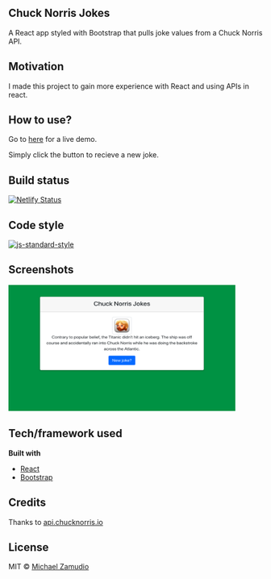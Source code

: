 ## Chuck Norris Jokes
A React app styled with Bootstrap that pulls joke values from a Chuck Norris API.


## Motivation
I made this project to gain more experience with React and using APIs in react.

## How to use?
Go to [here](https://chuck-norris-jokes-react.netlify.app) for a live demo.

Simply click the button to recieve a new joke.

## Build status
[![Netlify Status](https://api.netlify.com/api/v1/badges/c55c4e77-8409-42fa-8c32-9a9815770596/deploy-status)](https://app.netlify.com/sites/chuck-norris-jokes-react/deploys)

## Code style
[![js-standard-style](https://img.shields.io/badge/code%20style-standard-brightgreen.svg?style=flat)](https://github.com/feross/standard)
 
## Screenshots
<img src="https://github.com/zamudio/chuck-norris-react/blob/master/public/project_screenshot.png" alt="screenshot" width="450" height="250" />

## Tech/framework used

<b>Built with</b>
- [React](https://reactjs.org/)
- [Bootstrap](https://getbootstrap.com/)

## Credits
Thanks to [api.chucknorris.io](api.chucknorris.io)

## License
MIT © [Michael Zamudio](2020)
